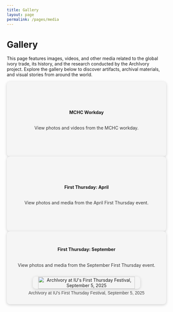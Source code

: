 ```yaml
---
title: Gallery
layout: page
permalink: /pages/media
---
```


# Gallery

This page features images, videos, and other media related to the global ivory trade, its history, and the research conducted by the ArchIvory project. Explore the gallery below to discover artifacts, archival materials, and visual stories from around the world.

<div class="grid-container">
	<div class="grid-x grid-margin-x grid-margin-y">
		<div class="cell large-12">
		</div>
		<!-- MCHC Gallery images removed -->
		<div class="cell small-12 medium-6">
			<a href="/pages/mchc-workday" style="text-decoration:none;">
				<div style="background:#f5f5f5; border-radius:10px; padding:2em; text-align:center; box-shadow:0 2px 8px #ccc; height:180px; display:flex; flex-direction:column; justify-content:center;">
					<h4>MCHC Workday</h4>
					<p style="color:#333;">View photos and videos from the MCHC workday.</p>
				</div>
			</a>
		</div>
		<div class="cell small-12 medium-6">
			<a href="/pages/first-thursday-april" style="text-decoration:none;">
				<div style="background:#f5f5f5; border-radius:10px; padding:2em; text-align:center; box-shadow:0 2px 8px #ccc; height:180px; display:flex; flex-direction:column; justify-content:center;">
					<h4>First Thursday: April</h4>
					<p style="color:#333;">View photos and media from the April First Thursday event.</p>
				</div>
			</a>
		</div>
		<div class="cell small-12 medium-6">
			<a href="/pages/first-thursday-september" style="text-decoration:none;">
				<div style="background:#f5f5f5; border-radius:10px; padding:2em; text-align:center; box-shadow:0 2px 8px #ccc; height:auto; display:flex; flex-direction:column; justify-content:center;">
					<h4>First Thursday: September</h4>
					<p style="color:#333;">View photos and media from the September First Thursday event.</p>
					<img src="/assets/img/First%20Thursday%20Sept%202025.jpeg" alt="ArchIvory at IU's First Thursday Festival, September 5, 2025" style="max-width:340px;width:90%;margin:1em auto 0 auto;border-radius:10px;box-shadow:0 2px 8px #ccc;">
					<div style="font-size:0.98em;color:#444;margin-top:0.5em;font-family:'Montserrat', 'Arial', 'Helvetica Neue', sans-serif;">ArchIvory at IU's First Thursday Festival, September 5, 2025</div>
				</div>
			</a>
		</div>
	</div>
</div>


